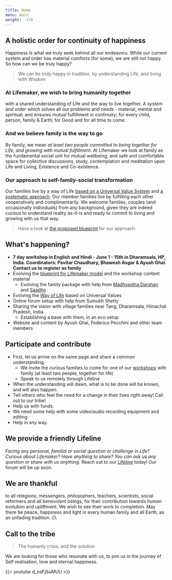 ```yaml
---
title: Home
menu: main
weight: -270
---
```

## A holistic order for continuity of happiness
Happiness is what we truly seek behind all our endeavors. While our current system and order has material comforts (for some), we are still not happy. So how can we be truly happy? 

> We can be truly happy in tradition, by understanding Life, and living with Wisdom 

### At Lifemaker, we wish to bring humanity together 
with a shared understanding of Life and the way to live together. *A system and order* which solves all our problems and needs - material, mental and spiritual; and ensures mutual fulfillment in continuity; for every child, person, family & Earth; for Good and for all time to come.

### And we believe family is the way to go 
By family, we mean *at least two people committed to being together for Life, and growing with mutual fulfillment.*
At Lifemaker we look at family as the fundamental social unit for mutual wellbeing; and safe and comfortable space for collective discussions, study, contemplation and meditation upon Life and Living, Existence and Co-existence.

### Our approach to self-family-social transformation

Our families live by a way of Life [based on a Universal Value System](/values) and [a systematic approach](/post/approach). Our member families live by fulfilling each other cooperatively and complimentarily. We welcome families, couples (and occasionally individuals) from any background, given they are indeed curious to understand reality as-it-is and ready to commit to living and growing with us that way. 

> Have a look at [the proposed blueprint](/post/approach) for our approach.

## What's happening?
- **7 day workshop in English and Hindi - June 1 - 15th in Dharamsala, HP, India. Coordinators: Pavitar Chaudhary, Bhawesh Asgar & Ayush Ghai. Contact us to register as family**
- Evolving the [blueprint for Lifemaker model](/post/approach) and the workshop content material
  - Evolving the family package with help from [Madhyastha Darshan](http://madhyasth-darshan.info/) and [Saadho](http://saadhosangha.org/) 
- Evolving the [Way of Life](/values) based on Universal Values
- Online forum setup with help from Sumukh Shetty
- Sharing the vision with village families near Tang, Dharamsala, Himachal Pradesh, India
  - Establishing a base with them, in an eco setup
- Website and content by Ayush Ghai, Federico Pecchini and other team members

## Participate and contribute
* First, let us arrive on the same page and share a common understanding.
  * We invite the curious families to come for one of our [workshops](/workshops-and-retreats/) with family (at least two people, together for life)
  * Speak to us remotely through Lifeline
* When the understanding will dawn, what is to be done will be known, and will also happen.
* Tell others who feel the need for a change in their lives right away! Call out to our tribe!
* Help us with funds.
* We need some help with some video/audio recording equipment and editing
* Help in any way.

## We provide a friendly Lifeline

*Facing any personal, familial or social question or challenge in Life? Curious about Lifemaker? Have anything to share? You can ask us any question or share with us anything.* 
Reach out to our [Lifeline](/lifeline) today! Our forum will be up soon. 

## We are thankful 
to all relegions, messengers, philosophers, teachers, scientists, social reformers and all benevolent beings, for their contribution towards human evolution and upliftment. We wish to see their work to completion. May there be peace, happiness and light in every human family and all Earth, as an unfading tradition. /|\\

## Call to the tribe

> The humanly crisis, and the solution

We are looking for those who resonate with us, to join us in the journey of Self realisation, love and eternal happiness.

{{< youtube d_nsFjSuMUU >}}

